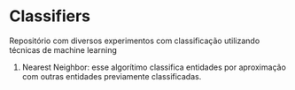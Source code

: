 # Classifiers
Repositório com diversos experimentos com classificação utilizando técnicas de machine learning

1. Nearest Neighbor:
    esse algorítimo classifica entidades por aproximação com outras entidades previamente classificadas.

